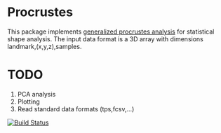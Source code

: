 # Procrustes

This package implements [generalized procrustes analysis](https://en.wikipedia.org/wiki/Procrustes_analysis#Generalized_Procrustes_analysis_.28GPA.29) for statistical shape analysis.  The input  data format is a 3D array with dimensions landmark,(x,y,z),samples.

# TODO

1. PCA analysis
2. Plotting
3. Read standard data formats (tps,fcsv,...)

[![Build Status](https://travis-ci.org/re-young/Procrustes.jl.svg?branch=master)](https://travis-ci.org/re-young/Procrustes.jl)
